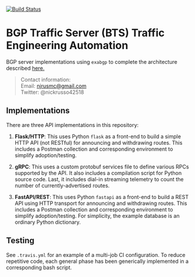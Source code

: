 [![Build Status](https://app.travis-ci.com/nickrusso42518/bts.svg?branch=master)](
https://app.travis-ci.com/nickrusso42518/bts)

# BGP Traffic Server (BTS) Traffic Engineering Automation

BGP server implementations using `exabgp` to complete
the architecture described [here.](http://njrusmc.net/pub/bts_leaf_spine.pdf)

> Contact information:\
> Email:    njrusmc@gmail.com\
> Twitter:  @nickrusso42518

## Implementations

There are three API implementations in this repository:

1. __Flask/HTTP__: This uses Python `flask` as a front-end to build a simple
   HTTP API (not RESTful) for announcing and withdrawing routes. 
   This includes a Postman collection and corresponding environment to
   simplify adoption/testing.

2. __gRPC__: This uses a custom protobuf services file to define various
   RPCs supported by the API. It also includes a compilation script
   for Python source code. Last, it includes dial-in streaming telemetry
   to count the number of currently-advertised routes.

3. __FastAPI/REST__: This uses Python `fastapi` as a front-end to build a REST
   API using HTTP transport for announcing and withdrawing routes. 
   This includes a Postman collection and corresponding environment to
   simplify adoption/testing. For simplicity, the example database is an
   ordinary Python dictionary.

## Testing
See `.travis.yml` for an example of a multi-job CI configuration. To reduce
repetitive code, each general phase has been generically implemented in a
corresponding bash script.
